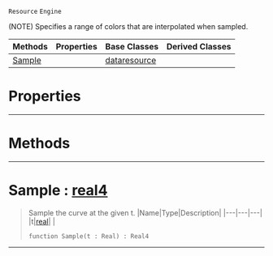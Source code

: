  `Resource` `Engine`



(NOTE) Specifies a range of colors that are interpolated when sampled.

|Methods|Properties|Base Classes|Derived Classes|
|---|---|---|---|
|[ Sample](https://github.com/ZilchEngine/ZilchDocs/blob/master/code_reference/class_reference/colorgradient.md#sample-zilch-engine-docum)| |[dataresource](https://github.com/ZilchEngine/ZilchDocs/blob/master/code_reference/class_reference/dataresource.md)| |


 #  Properties


---  
 #  Methods


---  
 #  Sample : [real4](https://github.com/ZilchEngine/ZilchDocs/blob/master/code_reference/nada_base_types/real4.md)

> Sample the curve at the given t.
> |Name|Type|Description|
> |---|---|---|
> |t|[real](https://github.com/ZilchEngine/ZilchDocs/blob/master/code_reference/nada_base_types/real.md)| |
> ``` lang=cpp, name=Nada
> function Sample(t : Real) : Real4
> ``` 


---  
 

 